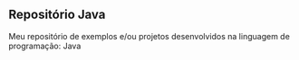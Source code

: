 ## Repositório Java

Meu repositório de exemplos e/ou projetos desenvolvidos na linguagem de programação: Java


